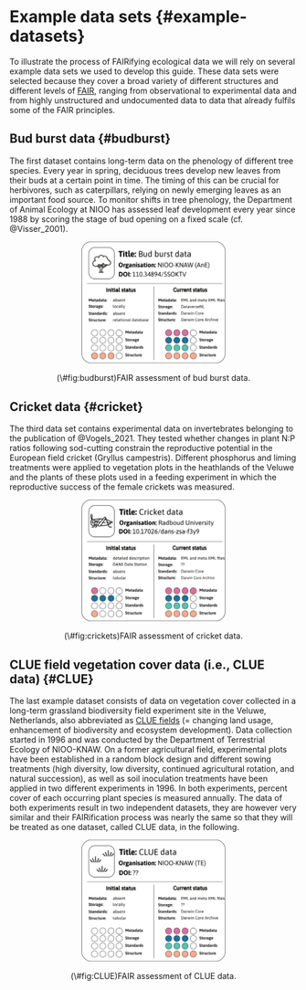 # Example data sets {#example-datasets} 
To illustrate the process of FAIRifying ecological data we will rely on several example data sets we used to develop this guide. These data sets were selected because they cover a broad variety of different structures and different levels of [FAIR](#FAIR), ranging from observational to experimental data and from highly unstructured and undocumented data to data that already fulfils some of the FAIR principles. 

## Bud burst data {#budburst}
The first dataset contains long-term data on the phenology of different tree species. Every year in spring, deciduous trees develop new leaves from their buds at a certain point in time. The timing of this can be crucial for herbivores, such as caterpillars, relying on newly emerging leaves as an important food source. To monitor shifts in tree phenology, the Department of Animal Ecology at NIOO has assessed leaf development every year since 1988  by scoring the stage of bud opening on a fixed scale (cf. @Visser_2001). 

<div class="figure" style="text-align: center">
<img src="images/ID-card_budburst.png" alt="FAIR assessment of bud burst data." width="50%" />
<p class="caption">(\#fig:budburst)FAIR assessment of bud burst data.</p>
</div>

## Cricket data {#cricket} 
The third data set contains experimental data on invertebrates belonging to the publication of @Vogels_2021. They tested whether changes in plant N:P ratios following sod-cutting constrain the reproductive potential in the European field cricket (Gryllus campestris). Different phosphorus and liming treatments were applied to vegetation plots in the heathlands of the Veluwe and the plants of these plots used in a feeding experiment in which the reproductive success of the female crickets was measured. 

<div class="figure" style="text-align: center">
<img src="images/ID-card_cricket.png" alt="FAIR assessment of cricket data." width="50%" />
<p class="caption">(\#fig:crickets)FAIR assessment of cricket data.</p>
</div>

## CLUE field vegetation cover data (i.e., CLUE data) {#CLUE}
The last example dataset consists of data on vegetation cover collected in a long-term grassland biodiversity field experiment site in the Veluwe, Netherlands, also abbreviated as [CLUE fields](https://nioo.knaw.nl/en/facilities/clue-field-veluwe-database) (= changing land usage, enhancement of biodiversity and ecosystem development). Data collection started in 1996 and was conducted by the Department of Terrestrial Ecology of NIOO-KNAW. On a former agricultural field, experimental plots have been established in a random block design and different sowing treatments (high diversity, low diversity, continued agricultural rotation, and natural succession), as well as soil inoculation treatments have been applied in two different experiments in 1996. In both experiments, percent cover of each occurring plant species is measured annually. The data of both experiments result in two independent datasets, they are however very similar and their FAIRification process was nearly the same so that they will be treated as one dataset, called CLUE data, in the following. 

<div class="figure" style="text-align: center">
<img src="images/ID-card_CLUE.png" alt="FAIR assessment of CLUE data." width="50%" />
<p class="caption">(\#fig:CLUE)FAIR assessment of CLUE data.</p>
</div>
